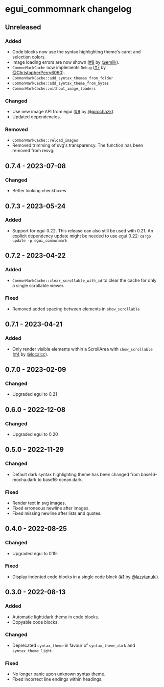 # egui_commomnark changelog

## Unreleased

### Added

- Code blocks now use the syntax highlighting theme's caret and selection colors.
- Image loading errors are now shown ([#8](https://github.com/lampsitter/egui_commonmark/pull/8) by [@emilk](https://github.com/emilk)).
- `CommonMarkCache` now implements `Debug` ([#7](https://github.com/lampsitter/egui_commonmark/pull/7) by [@ChristopherPerry6060](https://github.com/ChristopherPerry6060)).
- `CommonMarkCache::add_syntax_themes_from_folder`
- `CommonMarkCache::add_syntax_theme_from_bytes`
- `CommonMarkCache::without_image_loaders`

### Changed

- Use new image API from egui ([#8](https://github.com/lampsitter/egui_commonmark/pull/11) by [@jprochazk](https://github.com/jprochazk)).
- Updated dependencies.

### Removed

- `CommonMarkCache::reload_images`
- Removed trimming of svg's transparency. The function has been removed from resvg.

## 0.7.4 - 2023-07-08

### Changed

- Better looking checkboxes

## 0.7.3 - 2023-05-24

### Added

- Support for egui 0.22. This release can also still be used with 0.21.
An explicit dependency update might be needed to use egui 0.22: `cargo update -p egui_commonmark`

## 0.7.2 - 2023-04-22

### Added

- `CommonMarkCache::clear_scrollable_with_id` to clear the cache for only a single scrollable viewer.

### Fixed

- Removed added spacing between elements in `show_scrollable`

## 0.7.1 - 2023-04-21

### Added

- Only render visible elements within a ScrollArea with `show_scrollable`
 ([#4](https://github.com/lampsitter/egui_commonmark/pull/4) by [@localcc](https://github.com/localcc)).

## 0.7.0 - 2023-02-09

### Changed

- Upgraded egui to 0.21

## 0.6.0 - 2022-12-08

### Changed

- Upgraded egui to 0.20

## 0.5.0 - 2022-11-29

### Changed

- Default dark syntax highlighting theme has been changed from base16-mocha.dark
  to base16-ocean.dark.

### Fixed

- Render text in svg images.
- Fixed erroneous newline after images.
- Fixed missing newline after lists and quotes.

## 0.4.0 - 2022-08-25

### Changed

- Upgraded egui to 0.19.

### Fixed

- Display indented code blocks in a single code block ([#1](https://github.com/lampsitter/egui_commonmark/pull/1) by [@lazytanuki](https://github.com/lazytanuki)).

## 0.3.0 - 2022-08-13

### Added

- Automatic light/dark theme in code blocks.
- Copyable code blocks.

### Changed

- Deprecated `syntax_theme` in favour of `syntax_theme_dark` and
  `syntax_theme_light`.

### Fixed

- No longer panic upon unknown syntax theme.
- Fixed incorrect line endings within headings.

